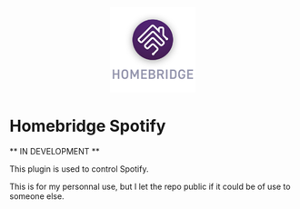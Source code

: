 <p align="center">
    <img src="https://github.com/homebridge/branding/raw/master/logos/homebridge-wordmark-logo-vertical.png" width="150">
</p>

# Homebridge Spotify

** IN DEVELOPMENT **

This plugin is used to control Spotify.

This is for my personnal use, but I let the repo public if it could be of use to someone else.
